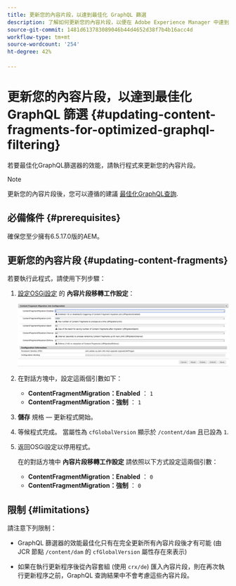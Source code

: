 ```yaml
---
title: 更新您的內容片段，以達到最佳化 GraphQL 篩選
description: 了解如何更新您的內容片段，以便在 Adobe Experience Manager 中達到最佳化 GraphQL 篩選，並實現無周邊內容傳遞。
source-git-commit: 1481d613783089046b44d4652d38f7b4b16acc4d
workflow-type: tm+mt
source-wordcount: '254'
ht-degree: 42%

---
```



# 更新您的內容片段，以達到最佳化 GraphQL 篩選 {#updating-content-fragments-for-optimized-graphql-filtering}

若要最佳化GraphQL篩選器的效能，請執行程式來更新您的內容片段。

>[!NOTE]
>
>更新您的內容片段後，您可以遵循的建議 [最佳化GraphQL查詢](/help/sites-developing/headless/graphql-api/graphql-optimization.md).

## 必備條件 {#prerequisites}

確保您至少擁有6.5.17.0版的AEM。

## 更新您的內容片段 {#updating-content-fragments}

若要執行此程式，請使用下列步驟：

1. [設定OSGi設定](/help/sites-deploying/configuring-osgi.md) 的 **內容片段移轉工作設定**：

   ![OSGi內容片段移轉工作設定](assets/cfm-graphql-update-01.png "OSGi內容片段移轉工作設定")

1. 在對話方塊中，設定這兩個引數如下：

   * **ContentFragmentMigration：Enabled** ： `1`
   * **ContentFragmentMigration：強制** ： `1`

1. **儲存** 規格 — 更新程式開始。

1. 等候程式完成。 當屬性為 `cfGlobalVersion` 顯示於 `/content/dam` 且已設為 `1`.

1. 返回OSGi設定以停用程式。

   在的對話方塊中 **內容片段移轉工作設定** 請依照以下方式設定這兩個引數：

   * **ContentFragmentMigration：Enabled** ： `0`
   * **ContentFragmentMigration：強制** ： `0`

## 限制 {#limitations}

請注意下列限制：

* GraphQL 篩選器的效能最佳化只有在完全更新所有內容片段後才有可能 (由 JCR 節點 `/content/dam` 的 `cfGlobalVersion` 屬性存在來表示)

* 如果在執行更新程序後從內容套組 (使用 `crx/de`) 匯入內容片段，則在再次執行更新程序之前，GraphQL 查詢結果中不會考慮這些內容片段。